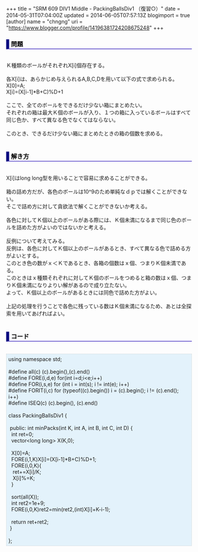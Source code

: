 +++
title = "SRM 609 DIV1 Middle - PackingBallsDiv1 （復習○）"
date = 2014-05-31T07:04:00Z
updated = 2014-06-05T07:57:13Z
blogimport = true 
[author]
	name = "chngng"
	uri = "https://www.blogger.com/profile/14196381724208675248"
+++

<div dir="ltr" style="text-align: left;" trbidi="on"><h3 style="border-bottom: 2px solid slateblue; border-left: 8px solid navy; color: black; padding: 0px 0px 1px 5px;">問題 </h3><br />Ｋ種類のボールがそれぞれX[i]個存在する。<br /><br />各X[i]は、あらかじめ与えられるA,B,C,Dを用いて以下の式で求められる。<br />X[0]=A;<br />X[i]=(X[i-1]*B+C)%D+1<br /><br />ここで、全てのボールをできるだけ少ない箱にまとめたい。<br />それぞれの箱は最大Ｋ個のボールが入り、１つの箱に入っているボールはすべて同じ色か、すべて異なる色でなくてはならない。<br /><br />このとき、できるだけ少ない箱にまとめたときの箱の個数を求める。<br /><br /><h3 style="border-bottom: 2px solid slateblue; border-left: 8px solid navy; color: black; padding: 0px 0px 1px 5px;">解き方 </h3><br />X[i]はlong long型を用いることで容易に求めることができる。<br /><br />箱の詰め方だが、各色のボールは10^9のため単純なｄｐでは解くことができない。<br />そこで詰め方に対して貪欲法で解くことができないか考える。<br /><br />各色に対してＫ個以上のボールがある際には、Ｋ個未満になるまで同じ色のボールを詰めた方がよいのではないかと考える。<br /><br />反例について考えてみる。<br />反例は、各色に対してＫ個以上のボールがあるとき、すべて異なる色で詰める方がよいとする。<br />このとき色の数がｘ＜Ｋであるとき、各箱の個数はｘ個、つまりＫ個未満である。<br />このときはｘ種類それぞれに対してＫ個のボールをつめると箱の数はｘ個、つまりＫ個未満になりよりい解があるので成り立たない。<br />よって、Ｋ個以上のボールがあるときには同色で詰めた方がよい。<br /><br />上記の処理を行うことで各色に残っている数はＫ個未満になるため、あとは全探索を用いてあげればよい。<br /><br /><h3 style="border-bottom: 2px solid slateblue; border-left: 8px solid navy; color: black; padding: 0px 0px 1px 5px;">コード </h3><br /><div style="background-color: #e3f2fb; border: 1px dotted #CCCCCC; padding: 5px;">using namespace std;<br /><br />#define all(c) (c).begin(),(c).end()<br />#define FORE(i,d,e) for(int i=d;i&lt;e;i++)<br />#define FOR(i,s,e) for (int i = int(s); i != int(e); i++)<br />#define FORIT(i,c) for (typeof((c).begin()) i = (c).begin(); i != (c).end(); i++)<br />#define ISEQ(c) (c).begin(), (c).end()<br /><br />class PackingBallsDiv1 {<br /><br /><span class="Apple-tab-span" style="white-space: pre;"> </span>public: int minPacks(int K, int A, int B, int C, int D) {<br /><span class="Apple-tab-span" style="white-space: pre;">  </span>int ret=0;<br /><span class="Apple-tab-span" style="white-space: pre;">  </span>vector&lt;long long&gt; X(K,0);<br /><br /><span class="Apple-tab-span" style="white-space: pre;">  </span>X[0]=A;<br /><span class="Apple-tab-span" style="white-space: pre;">  </span>FORE(i,1,K)X[i]=(X[i-1]*B+C)%D+1;<br /><span class="Apple-tab-span" style="white-space: pre;">  </span>FORE(i,0,K){<br /><span class="Apple-tab-span" style="white-space: pre;">   </span>ret+=X[i]/K;<br /><span class="Apple-tab-span" style="white-space: pre;">   </span>X[i]%=K;<br /><span class="Apple-tab-span" style="white-space: pre;">  </span>}<br /><br /><span class="Apple-tab-span" style="white-space: pre;">  </span>sort(all(X));<br /><span class="Apple-tab-span" style="white-space: pre;">  </span>int ret2=1e+9;<br /><span class="Apple-tab-span" style="white-space: pre;">  </span>FORE(i,0,K)ret2=min(ret2,(int)X[i]+K-i-1);<br /><br /><span class="Apple-tab-span" style="white-space: pre;">  </span>return ret+ret2;<br /><span class="Apple-tab-span" style="white-space: pre;"> </span>}<br /><br />};</div></div>
